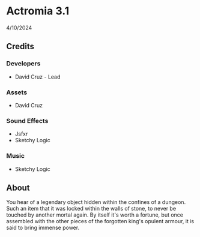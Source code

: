 # Actromia  3.1

4/10/2024

## Credits

### Developers

* David Cruz - Lead

### Assets

* David Cruz

### Sound Effects

* Jsfxr
* Sketchy Logic

### Music

* Sketchy Logic

## About

You hear of a legendary object hidden within the confines of a dungeon.
Such an item that it was locked within the walls of stone, to never be
touched by another mortal again.
By itself it's worth a fortune, but once assembled with the other pieces
of the forgotten king's opulent armour,
it is said to bring immense power.
